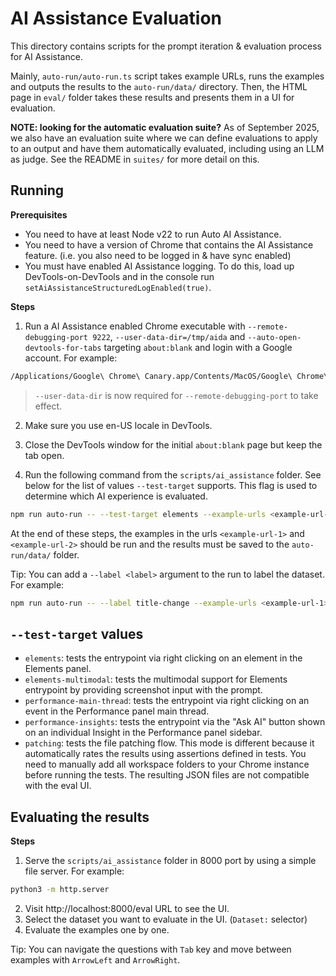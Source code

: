 # AI Assistance Evaluation

This directory contains scripts for the prompt iteration & evaluation process for AI Assistance.

Mainly, `auto-run/auto-run.ts` script takes example URLs, runs the examples and outputs the results to the `auto-run/data/` directory. Then, the HTML page in `eval/` folder takes these results and presents them in a UI for evaluation.

**NOTE: looking for the automatic evaluation suite?**
As of September 2025, we also have an evaluation suite where we can define evaluations to apply to an output and have them automatically evaluated, including using an LLM as judge. See the README in `suites/` for more detail on this.

## Running

**Prerequisites**
* You need to have at least Node v22 to run Auto AI Assistance.
* You need to have a version of Chrome that contains the AI Assistance feature. (i.e. you also need to be logged in & have sync enabled)
* You must have enabled AI Assistance logging. To do this, load up DevTools-on-DevTools and in the console run `setAiAssistanceStructuredLogEnabled(true)`.

**Steps**
1. Run a AI Assistance enabled Chrome executable with `--remote-debugging-port 9222`, `--user-data-dir=/tmp/aida` and `--auto-open-devtools-for-tabs` targeting `about:blank` and login with a Google account. For example:
```bash
/Applications/Google\ Chrome\ Canary.app/Contents/MacOS/Google\ Chrome\ Canary --remote-debugging-port=9222 --user-data-dir=/tmp/aida --auto-open-devtools-for-tabs about:blank
```
> `--user-data-dir` is now required for `--remote-debugging-port` to take effect.

2. Make sure you use en-US locale in DevTools.

3. Close the DevTools window for the initial `about:blank` page but keep the tab open.

4. Run the following command from the `scripts/ai_assistance` folder. See below for the list of values `--test-target` supports. This flag is used to determine which AI experience is evaluated.
```bash
npm run auto-run -- --test-target elements --example-urls <example-url-1> <example-url-2>
```

At the end of these steps, the examples in the urls `<example-url-1>` and `<example-url-2>` should be run and the results must be saved to the `auto-run/data/` folder.

Tip: You can add a `--label <label>` argument to the run to label the dataset. For example:
```bash
npm run auto-run -- --label title-change --example-urls <example-url-1> <example-url-2>
```

## `--test-target` values

* `elements`: tests the entrypoint via right clicking on an element in the Elements panel.
* `elements-multimodal`: tests the multimodal support for Elements entrypoint by providing screenshot input with the prompt.
* `performance-main-thread`: tests the entrypoint via right clicking on an event in the Performance panel main thread.
* `performance-insights`: tests the entrypoint via the "Ask AI" button shown on an individual Insight in the Performance panel sidebar.
* `patching`: tests the file patching flow. This mode is different
because it automatically rates the results using assertions defined in
tests. You need to manually add all workspace folders to your Chrome
instance before running the tests. The resulting JSON files are not
compatible with the eval UI.

## Evaluating the results

**Steps**
1. Serve the `scripts/ai_assistance` folder in 8000 port by using a simple file server. For example:
```bash
python3 -m http.server
```
2. Visit http://localhost:8000/eval URL to see the UI.
3. Select the dataset you want to evaluate in the UI. (`Dataset:` selector)
4. Evaluate the examples one by one.

Tip: You can navigate the questions with `Tab` key and move between examples with `ArrowLeft` and `ArrowRight`.
